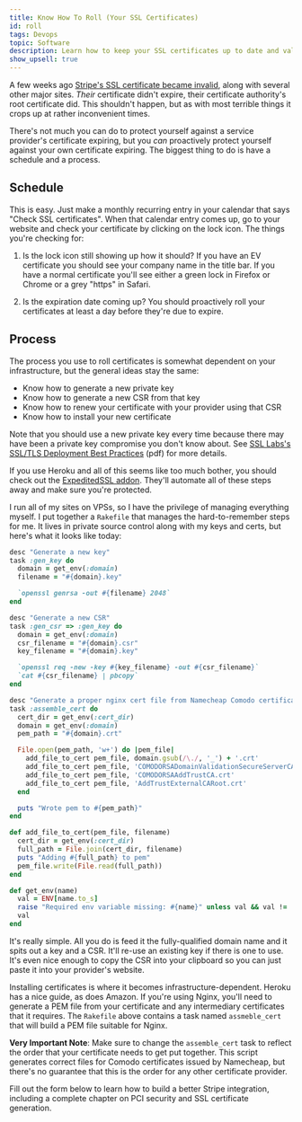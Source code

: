 ```yaml
---
title: Know How To Roll (Your SSL Certificates)
id: roll
tags: Devops
topic: Software
description: Learn how to keep your SSL certificates up to date and valid.
show_upsell: true
---
```


A few weeks ago [Stripe's SSL certificate became invalid](https://twitter.com/stripestatus/status/493137783595073537), along with several other major sites. *Their* certificate didn't expire, their certificate authority's root certificate did. This shouldn't happen, but as with most terrible things it crops up at rather inconvenient times.

There's not much you can do to protect yourself against a service provider's certificate expiring, but you *can* proactively protect yourself against your own certificate expiring. The biggest thing to do is have a schedule and a process.

## Schedule

This is easy. Just make a monthly recurring entry in your calendar that says "Check SSL certificates". When that calendar entry comes up, go to your website and check your certificate by clicking on the lock icon. The things you're checking for:

1. Is the lock icon still showing up how it should? If you have an EV certificate you should see your company name in the title bar. If you have a normal certificate you'll see either a green lock in Firefox or Chrome or a grey "https" in Safari.

2. Is the expiration date coming up? You should proactively roll your certificates at least a day before they're due to expire.

## Process

The process you use to roll certificates is somewhat dependent on your infrastructure, but the general ideas stay the same:

* Know how to generate a new private key
* Know how to generate a new CSR from that key
* Know how to renew your certificate with your provider using that CSR
* Know how to install your new certificate

Note that you should use a new private key every time because there may have been a private key compromise you don't know about. See [SSL Labs's SSL/TLS Deployment Best Practices](https://www.ssllabs.com/downloads/SSL_TLS_Deployment_Best_Practices_1.3.pdf) (pdf) for more details.

If you use Heroku and all of this seems like too much bother, you should check out the [ExpeditedSSL addon](https://www.expeditedssl.com). They'll automate all of these steps away and make sure you're protected.

I run all of my sites on VPSs, so I have the privilege of managing everything myself. I put together a `Rakefile` that manages the hard-to-remember steps for me. It lives in private source control along with my keys and certs, but here's what it looks like today:

```ruby
desc "Generate a new key"
task :gen_key do
  domain = get_env(:domain)
  filename = "#{domain}.key"

  `openssl genrsa -out #{filename} 2048`
end

desc "Generate a new CSR"
task :gen_csr => :gen_key do
  domain = get_env(:domain)
  csr_filename = "#{domain}.csr"
  key_filename = "#{domain}.key"

  `openssl req -new -key #{key_filename} -out #{csr_filename}`
  `cat #{csr_filename} | pbcopy`
end

desc "Generate a proper nginx cert file from Namecheap Comodo certificate download"
task :assemble_cert do
  cert_dir = get_env(:cert_dir)
  domain = get_env(:domain)
  pem_path = "#{domain}.crt"

  File.open(pem_path, 'w+') do |pem_file|
    add_file_to_cert pem_file, domain.gsub(/\./, '_') + '.crt'
    add_file_to_cert pem_file, 'COMODORSADomainValidationSecureServerCA.crt'
    add_file_to_cert pem_file, 'COMODORSAAddTrustCA.crt'
    add_file_to_cert pem_file, 'AddTrustExternalCARoot.crt'
  end

  puts "Wrote pem to #{pem_path}"
end

def add_file_to_cert(pem_file, filename)
  cert_dir = get_env(:cert_dir)
  full_path = File.join(cert_dir, filename)
  puts "Adding #{full_path} to pem"
  pem_file.write(File.read(full_path))
end

def get_env(name)
  val = ENV[name.to_s]
  raise "Required env variable missing: #{name}" unless val && val != ''
  val
end
```

It's really simple. All you do is feed it the fully-qualified domain name and it spits out a key and a CSR. It'll re-use an existing key if there is one to use. It's even nice enough to copy the CSR into your clipboard so you can just paste it into your provider's website.

Installing certificates is where it becomes infrastructure-dependent. Heroku has a nice guide, as does Amazon. If you're using Nginx, you'll need to generate a PEM file from your certificate and any intermediary certificates that it requires. The `Rakefile` above contains a task named `assmeble_cert` that will build a PEM file suitable for Nginx.

**Very Important Note**: Make sure to change the `assemble_cert` task to reflect the order that your certificate needs to get put together. This script generates correct files for Comodo certificates issued by Namecheap, but there's no guarantee that this is the order for any other certificate provider.

Fill out the form below to learn how to build a better Stripe integration, including a complete chapter on PCI security and SSL certificate generation.


